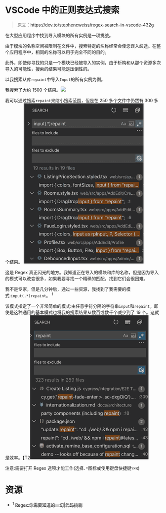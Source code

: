 # VSCode 中的正则表达式搜索

> 原文：<https://dev.to/stephencweiss/regex-search-in-vscode-432g>

在大型应用程序中找到导入模块的所有实例是一项挑战。

由于模块的名称空间被限制在文件中，搜索特定的名称经常会使您误入歧途。在整个应用程序中，相同的名称可以用于完全不同的目的。

此外，即使你寻找的只是一个模块已经被导入的实例，由于析构和从那个资源多次导入的可能性，搜索的结果可能是压倒性的。

以我搜索从库`repaint`中导入`Input`的所有实例为例。

我搜索了大约 1500 个结果。[![](img/1d95e66421aad4b62e3fb30cead91e0c.png)](https://res.cloudinary.com/practicaldev/image/fetch/s--boDPRSf4--/c_limit%2Cf_auto%2Cfl_progressive%2Cq_auto%2Cw_880/v1/./input-reseults-1500.png)

我可以通过搜索`repaint`来缩小搜索范围，但是在 250 多个文件中仍然有 300 多个结果。 [![regex results 19](img/ed4740cdfd21bbc0150ea8b52b5c3615.png)](///static/d415003108f8a3b7a0705d850d5fafaf/2b4b2/regex-results-19.png)

这是 Regex 真正闪光的地方。我知道正在导入的模块和库的名称，但是因为导入的模式可以改变很多，如果我要寻找一个精确的匹配，找到它们会很困难。

我不是专家，但是几分钟后，通过一些资源，我找到了我需要的模式:`input(.*)repaint`。 <sup>1</sup>

该模式指定了一个非常简单的模式:由任意字符分隔的字符串`input`和`repaint`。即使是这种通用的基本模式也将我的搜索结果从数百或数千个减少到了 19 个。这就是效率。【T2![repaint results 323](img/2b17be98a34ab60df47bbc303084abed.png)

注意:需要打开 Regex 选项才能工作(选择`.*`图标或使用键盘快捷键`⌥⌘R`)

# 资源

*   <sup>1</sup> [Regex:你需要知道的一切|代码挑剔](https://www.codepicky.com/regex/)
